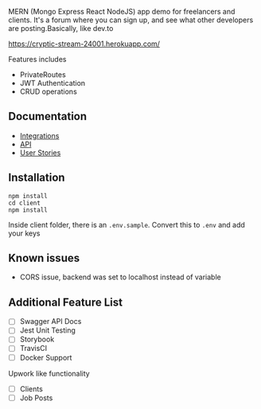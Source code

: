 MERN (Mongo Express React NodeJS) app demo for freelancers and clients. It's a forum where you can sign up, and see what other developers are posting.Basically, like dev.to

https://cryptic-stream-24001.herokuapp.com/

Features includes

- PrivateRoutes
- JWT Authentication
- CRUD operations

## Documentation

- [Integrations](/docs/OVERVIEW.md)
- [API](/docs/INTEGRATIONS.md)
- [User Stories](/docs/Users.md)

## Installation

```
npm install
cd client
npm install
```

Inside client folder, there is an `.env.sample`. Convert this to `.env` and add your keys

## Known issues

- CORS issue, backend was set to localhost instead of variable

## Additional Feature List

- [ ] Swagger API Docs
- [ ] Jest Unit Testing
- [ ] Storybook
- [ ] TravisCI
- [ ] Docker Support

Upwork like functionality

- [ ] Clients
- [ ] Job Posts
